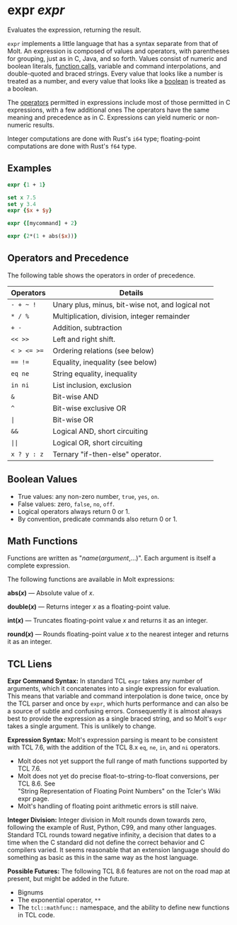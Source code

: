 # expr *expr*

Evaluates the expression, returning the result.

`expr` implements a little language that has a syntax separate from that of Molt. An
expression is composed of values and operators, with parentheses for grouping, just
as in C, Java, and so forth.  Values consist of numeric and boolean literals,
[function calls](#math-functions), variable and command interpolations, and double-quoted
and braced strings. Every value that looks like a number is treated as a number, and every
value that looks like a [boolean](#boolean-values) is treated as a boolean.

The [operators](#operators-and-precedence) permitted in expressions include most of those
permitted in C expressions, with a few additional ones  The operators have the same
meaning and precedence as in C.  Expressions can yield numeric or non-numeric results.

Integer computations are done with Rust's `i64` type; floating-point computations are
done with Rust's `f64` type.

## Examples

```tcl
expr {1 + 1}

set x 7.5
set y 3.4
expr {$x + $y}

expr {[mycommand] + 2}

expr {2*(1 + abs($x))}
```

## Operators and Precedence

The following table shows the operators in order of precedence.

| Operators                 | Details                                          |
| ------------------------- | ------------------------------------------------ |
| `- + ~ !`                 | Unary plus, minus, bit-wise not, and logical not |
| `* / %`                   | Multiplication, division, integer remainder      |
| `+ -`                     | Addition, subtraction                            |
| `<< >>`                   | Left and right shift.                            |
| `< > <= >=`               | Ordering relations (see below)                   |
| `== !=`                   | Equality, inequality (see below)                 |
| `eq ne`                   | String equality, inequality                      |
| `in ni`                   | List inclusion, exclusion                        |
| `&`                       | Bit-wise AND                                     |
| `^`                       | Bit-wise exclusive OR                            |
| <code>&#124;</code>       | Bit-wise OR                                      |
| `&&`                      | Logical AND, short circuiting                    |
| <code>&#124;&#124;</code> | Logical OR, short circuiting                     |
| `x ? y : z`               | Ternary "if-then-else" operator.                 |

## Boolean Values

* True values: any non-zero number, `true`, `yes`, `on`.
* False values: zero, `false`, `no`, `off`.
* Logical operators always return 0 or 1.
* By convention, predicate commands also return 0 or 1.

## Math Functions

Functions are written as "*name*(*argument*,...)".  Each argument is itself a complete
expression.

The following functions are available in Molt expressions:

**abs(*x*)** — Absolute value of *x*.

**double(*x*)** — Returns integer *x* as a floating-point value.

**int(*x*)** — Truncates floating-point value *x* and returns it as an integer.

**round(*x*)** — Rounds floating-point value *x* to the nearest integer and returns it as
an integer.

## TCL Liens

**Expr Command Syntax:** In standard TCL `expr` takes any number of arguments, which it
concatenates into a single expression for evaluation.  This means that variable and command
interpolation is done twice, once by the TCL parser and once by `expr`, which hurts
performance and can also be a source of subtle and confusing errors.  Consequently it is
almost always best to provide the expression as a single braced string, and so Molt's `expr`
takes a single argument.  This is unlikely to change.

**Expression Syntax:** Molt's expression parsing is meant to be consistent with TCL 7.6, with the
addition of the TCL 8.x `eq`, `ne`, `in`, and `ni` operators.

* Molt does not yet support the full range of math functions supported by TCL 7.6.
* Molt does not yet do precise float-to-string-to-float conversions, per TCL 8.6.  See  
  "String Representation of Floating Point Numbers" on the Tcler's Wiki expr page.
* Molt's handling of floating point arithmetic errors is still naive.

**Integer Division:** Integer division in Molt rounds down towards zero, following the example
of Rust, Python, C99, and many other languages.  Standard TCL rounds toward negative
infinity, a decision that dates to a time when the C standard did not define the correct
behavior and C compilers varied.  It seems reasonable that an extension language should do
something as basic as this in the same way as the host language.

**Possible Futures:** The following TCL 8.6 features are not on the road map at present,
but might be added in the future.

* Bignums
* The exponential operator, `**`
* The `tcl::mathfunc::` namespace, and the ability to define new functions in TCL code.
